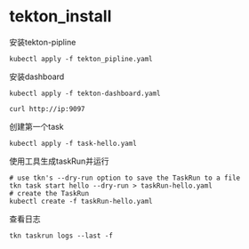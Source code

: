 # tekton_install
安装tekton-pipline
```
kubectl apply -f tekton_pipline.yaml
```
安装dashboard
```
kubectl apply -f tekton-dashboard.yaml

curl http://ip:9097
```

创建第一个task
```
kubectl apply -f task-hello.yaml
```
使用工具生成taskRun并运行
```
# use tkn's --dry-run option to save the TaskRun to a file
tkn task start hello --dry-run > taskRun-hello.yaml
# create the TaskRun
kubectl create -f taskRun-hello.yaml
```
查看日志
```
tkn taskrun logs --last -f
```